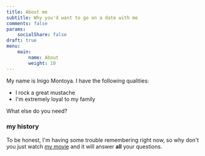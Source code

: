 ```yaml
---
title: About me
subtitle: Why you'd want to go on a date with me
comments: false
params:
    socialShare: false
draft: true
menu:
    main:
        name: About
        weight: 10
---
```


My name is Inigo Montoya. I have the following qualities:

- I rock a great mustache
- I'm extremely loyal to my family

What else do you need?

### my history

To be honest, I'm having some trouble remembering right now, so why don't you just watch [my movie](https://en.wikipedia.org/wiki/The_Princess_Bride_%28film%29) and it will answer **all** your questions.